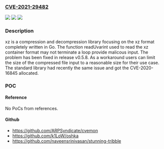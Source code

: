 ### [CVE-2021-29482](https://cve.mitre.org/cgi-bin/cvename.cgi?name=CVE-2021-29482)
![](https://img.shields.io/static/v1?label=Product&message=xz&color=blue)
![](https://img.shields.io/static/v1?label=Version&message=%3C%200.5.8%20&color=brightgreen)
![](https://img.shields.io/static/v1?label=Vulnerability&message=%7B%22CWE-835%22%3A%22Loop%20with%20Unreachable%20Exit%20Condition%20('Infinite%20Loop')%22%7D&color=brightgreen)

### Description

xz is a compression and decompression library focusing on the xz format completely written in Go. The function readUvarint used to read the xz container format may not terminate a loop provide malicous input. The problem has been fixed in release v0.5.8. As a workaround users can limit the size of the compressed file input to a reasonable size for their use case. The standard library had recently the same issue and got the CVE-2020-16845 allocated.

### POC

#### Reference
No PoCs from references.

#### Github
- https://github.com/ARPSyndicate/cvemon
- https://github.com/k1LoW/oshka
- https://github.com/naveensrinivasan/stunning-tribble

